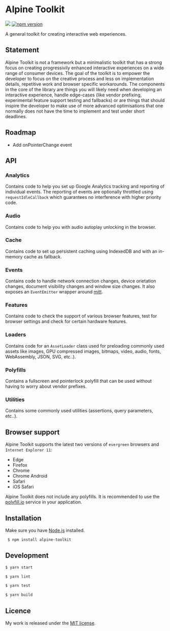 # Alpine Toolkit

![](http://img.badgesize.io/TimvanScherpenzeel/alpine-toolkit/master/dist/alpine-toolkit.cjs.js.svg?compression=gzip&maxAge=60)
[![npm version](https://badge.fury.io/js/alpine-toolkit.svg)](https://badge.fury.io/js/alpine-toolkit)

A general toolkit for creating interactive web experiences.

## Statement

Alpine Toolkit is not a framework but a minimalistic toolkit that has a strong focus on creating progressivily enhanced interactive experiences on a wide range of consumer devices. The goal of the toolkit is to empower the developer to focus on the creative process and less on implementation details, repetitive work and browser specific workarounds. The components in the core of the library are things you will likely need when developing an interactive experience, handle edge-cases (like vendor prefixing, experimental feature support testing and fallbacks) or are things that should inspire the developer to make use of more advanced optimisations that one normally does not have the time to implement and test under short deadlines.

## Roadmap

- Add onPointerChange event

## API

### Analytics

Contains code to help you set up Google Analytics tracking and reporting of individual events. The reporting of events are optionally throttled using `requestIdleCallback` which guarantees no interference with higher priority code.

### Audio

Contains code to help you with audio autoplay unlocking in the browser.

### Cache

Contains code to set up persistent caching using IndexedDB and with an in-memory cache as fallback.

### Events

Contains code to handle network connection changes, device orietation changes, document visibility changes and window size changes. It also exposes an `EventEmitter` wrapper around [mitt](https://github.com/developit/mitt).

### Features

Contains code to check the support of various browser features, test for browser settings and check for certain hardware features.

### Loaders

Contains code for an `AssetLoader` class used for preloading commonly used assets like images, GPU compressed images, bitmaps, video, audio, fonts, WebAssembly, JSON, SVG, etc..).

### Polyfills

Contains a fullscreen and pointerlock polyfill that can be used without having to worry about vendor prefixes.

### Utilities

Contains some commonly used utilities (assertions, query parameters, etc..).

## Browser support

Alpine Toolkit supports the latest two versions of `evergreen` browsers and `Internet Explorer 11`:

- Edge
- Firefox
- Chrome
- Chrome Android
- Safari
- iOS Safari

Alpine Toolkit does not include any polyfills. It is recommended to use the [polyfill.io](https://polyfill.io/v3/) service in your application.

## Installation

Make sure you have [Node.js](http://nodejs.org/) installed.

```sh
 $ npm install alpine-toolkit
```

## Development

```sh
$ yarn start

$ yarn lint

$ yarn test

$ yarn build
```

## Licence

My work is released under the [MIT license](https://raw.githubusercontent.com/TimvanScherpenzeel/alpine-toolkit/master/LICENSE).
